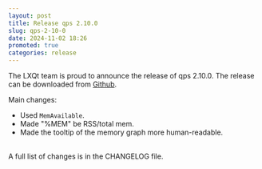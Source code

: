 ```yaml
---
layout: post
title: Release qps 2.10.0
slug: qps-2-10-0
date: 2024-11-02 18:26
promoted: true
categories: release
---
```


The LXQt team is proud to announce the release of qps 2.10.0.
The release can be downloaded from [Github](https://github.com/lxqt/qps/releases).

Main changes:

 * Used `MemAvailable`.
 * Made "%MEM" be RSS/total mem.
 * Made the tooltip of the memory graph more human-readable.

<br/>
A full list of changes is in the CHANGELOG file.
<br/>
